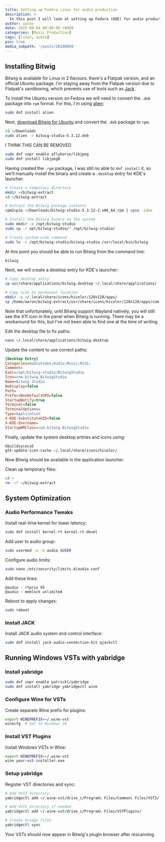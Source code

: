 ```yaml
---
title: Setting up Fedora Linux for audio production
description: >-
  In this post I will look at setting up Fedora (KDE) for audio production. I'll install Bitwig, and optimise the system for audio. I'll also look at running VSTs via yabridge. 
author: aaron
date: 2025-08-04 00:00:00 +0000
categories: [Music Production]
tags: [linux, audio]
pin: true
media_subpath: '/posts/20180809'
---
```


## Installing Bitwig

Bitwig is available for Linux in 2 flavours: there's a Flatpak version, and an official Ubuntu package. I'm staying away from the Flatpak version due to Flatpak's sandboxing, which prevents use of tools such as [Jack](https://jackaudio.org/).

To install the Ubuntu version on Fedora we will need to convert the `.deb` package into `rpm` format. For this, I'm using [alien](https://packages.fedoraproject.org/pkgs/alien/alien/#:~:text=Alien%20is%20a%20program%20that,package%20format%20and%20install%20it.):

```bash
sudo dnf install alien
```
    
Next, [download Bitwig for Ubuntu](https://www.bitwig.com/download/) and convert the `.deb` package to `rpm`:

```bash
cd ~/Downloads
sudo alien -r bitwig-studio-5.3.12.deb
```

I THINK THIS CAN BE REMOVED

```bash
sudo dnf copr enable aflyhorse/libjpeg 
sudo dnf install libjpeg8
```

Having created the `.rpm` package, I was still no able to `dnf install` it, so we'll manually install the binary and create a `.desktop` entry for KDE's launcher.

```bash
# Create a temporary directory
mkdir ~/bitwig-extract
cd ~/bitwig-extract

# Extract the Bitwig package contents
rpm2cpio ~/Downloads/bitwig-studio-5.3.12-2.x86_64.rpm | cpio -idmv

# Install the Bitwig binary to the system
sudo mkdir -p /opt/bitwig-studio
sudo cp -r opt/bitwig-studio/* /opt/bitwig-studio/

# Create system-wide command
sudo ln -s /opt/bitwig-studio/bitwig-studio /usr/local/bin/bitwig
```

At this point you should be able to run Bitwig from the command line:

```bash
bitwig
```

Next, we will create a desktop entry for KDE's launcher:

```bash
# Copy desktop entry
cp usr/share/applications/bitwig.desktop ~/.local/share/applications/

# Copy icon to permanent location
mkdir -p ~/.local/share/icons/hicolor/128x128/apps/
cp /home/aaron/bitwig-extract/usr/share/icons/hicolor/128x128/apps/com.bitwig.BitwigStudio.png ~/.local/share/icons/hicolor/128x128/apps/bitwig.png
```

Note that unfortunately, until Bitwig support Wayland natively, you will still see the X11 icon in the panel when Bitwig is running. There may be a workaround for this, but I've not been able to find one at the time of writing.

Edit the desktop file to fix paths:

```bash
nano ~/.local/share/applications/bitwig.desktop
```

Update the content to use correct paths:

```ini
[Desktop Entry]
Categories=AudioVideo;Audio;Music;Midi;
Comment=
Exec=/opt/bitwig-studio/BitwigStudio
Icon=com.bitwig.BitwigStudio
Name=Bitwig Studio
NoDisplay=false
Path=
PrefersNonDefaultGPU=false
StartupNotify=true
Terminal=false
TerminalOptions=
Type=Application
X-KDE-SubstituteUID=false
X-KDE-Username=
StartupWMClass=com.bitwig.BitwigStudio
```

Finally, update the system desktop entries and icons using: 

```
kbuildsycoca5
gtk-update-icon-cache ~/.local/share/icons/hicolor/
```

Now Bitwig should be available in the application launcher.

Clean up temporary files:

```bash
cd ~
rm -rf ~/bitwig-extract
```

## System Optimization

### Audio Performance Tweaks

Install real-time kernel for lower latency:

```bash
sudo dnf install kernel-rt kernel-rt-devel
```

Add user to audio group:

```bash
sudo usermod -a -G audio $USER
```

Configure audio limits:

```bash
sudo nano /etc/security/limits.d/audio.conf
```

Add these lines:

```
@audio - rtprio 95
@audio - memlock unlimited
```

Reboot to apply changes:

```bash
sudo reboot
```

### Install JACK

Install JACK audio system and control interface:

```bash
sudo dnf install jack-audio-connection-kit qjackctl
```

## Running Windows VSTs with yabridge

### Install yabridge

```bash
sudo dnf copr enable patrickl/yabridge
sudo dnf install yabridge yabridgectl wine
```

### Configure Wine for VSTs

Create separate Wine prefix for plugins:

```bash
export WINEPREFIX=~/.wine-vst
winecfg  # Set to Windows 10
```

### Install VST Plugins

Install Windows VSTs in Wine:

```bash
export WINEPREFIX=~/.wine-vst
wine your-vst-installer.exe
```

### Setup yabridge

Register VST directories and sync:

```bash
# Add VST3 directory
yabridgectl add ~/.wine-vst/drive_c/Program\ Files/Common\ Files/VST3/

# Add VST2 directory if needed
yabridgectl add ~/.wine-vst/drive_c/Program\ Files/VSTPlugins/

# Create bridge files
yabridgectl sync
```

Your VSTs should now appear in Bitwig's plugin browser after rescanning.
